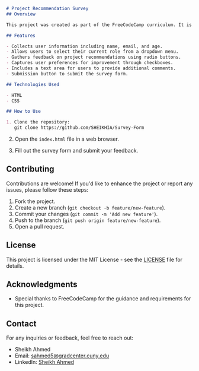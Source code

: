```markdown
# Project Recommendation Survey
## Overview

This project was created as part of the FreeCodeCamp curriculum. It is a Project Recommendation Survey, where users can evaluate various projects and provide feedback. The survey covers aspects such as personal information, project recommendations, role identification, and improvement preferences.

## Features

- Collects user information including name, email, and age.
- Allows users to select their current role from a dropdown menu.
- Gathers feedback on project recommendations using radio buttons.
- Captures user preferences for improvement through checkboxes.
- Includes a text area for users to provide additional comments.
- Submission button to submit the survey form.

## Technologies Used

- HTML
- CSS

## How to Use

1. Clone the repository:
   git clone https://github.com/SHEIKHIA/Survey-Form
   ```
2. Open the `index.html` file in a web browser.

3. Fill out the survey form and submit your feedback.

## Contributing

Contributions are welcome! If you'd like to enhance the project or report any issues, please follow these steps:

1. Fork the project.
2. Create a new branch (`git checkout -b feature/new-feature`).
3. Commit your changes (`git commit -m 'Add new feature'`).
4. Push to the branch (`git push origin feature/new-feature`).
5. Open a pull request.

## License

This project is licensed under the MIT License - see the [LICENSE](LICENSE) file for details.

## Acknowledgments

- Special thanks to FreeCodeCamp for the guidance and requirements for this project.

## Contact

For any inquiries or feedback, feel free to reach out:

- Sheikh Ahmed
- Email: sahmed5@gradcenter.cuny.edu
- LinkedIn: [Sheikh Ahmed](https://www.linkedin.com/in/sheikhiahmed/)
```

